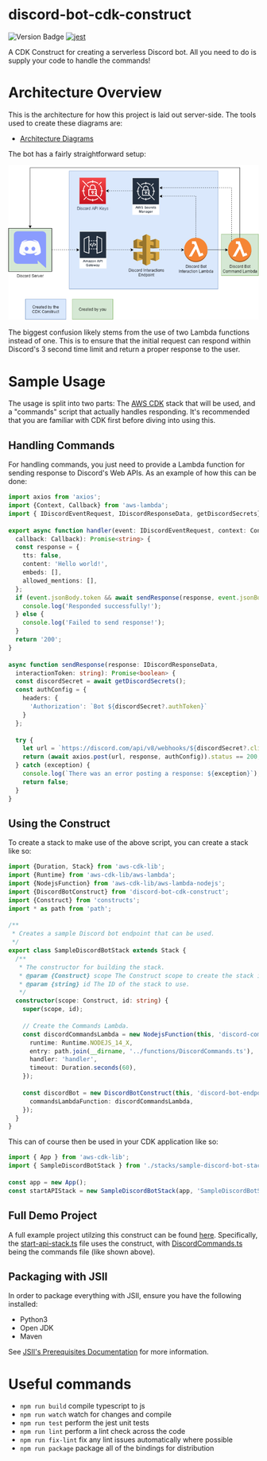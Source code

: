 # discord-bot-cdk-construct

![Version Badge](https://img.shields.io/github/package-json/v/GEMISIS/discord-bot-cdk-construct?color=blue&logo=Discord) [![jest](https://jestjs.io/img/jest-badge.svg)](https://github.com/facebook/jest)

A CDK Construct for creating a serverless Discord bot. All you need to do is supply your code to handle the commands!

# Architecture Overview
This is the architecture for how this project is laid out server-side. The tools used to create these diagrams are:
- [Architecture Diagrams](https://app.diagrams.net)

The bot has a fairly straightforward setup:

![The architecture diagram for the project.](https://github.com/GEMISIS/discord-bot-cdk-construct/blob/main/diagrams/architecture.png?raw=true)

The biggest confusion likely stems from the use of two Lambda functions instead of one. This is to ensure that the initial request can respond within Discord's 3 second time limit and return a proper response to the user.

# Sample Usage
The usage is split into two parts: The [AWS CDK](https://docs.aws.amazon.com/cdk/latest/guide/home.html) stack that will be used, and a "commands" script that actually handles responding. It's recommended that you are familiar with CDK first before diving into using this.

## Handling Commands
For handling commands, you just need to provide a Lambda function for sending response to Discord's Web APIs. As an example of how this can be done:
```typescript
import axios from 'axios';
import {Context, Callback} from 'aws-lambda';
import { IDiscordEventRequest, IDiscordResponseData, getDiscordSecrets} from 'discord-bot-cdk-construct';

export async function handler(event: IDiscordEventRequest, context: Context,
  callback: Callback): Promise<string> {
  const response = {
    tts: false,
    content: 'Hello world!',
    embeds: [],
    allowed_mentions: [],
  };
  if (event.jsonBody.token && await sendResponse(response, event.jsonBody.token)) {
    console.log('Responded successfully!');
  } else {
    console.log('Failed to send response!');
  }
  return '200';
}

async function sendResponse(response: IDiscordResponseData,
  interactionToken: string): Promise<boolean> {
  const discordSecret = await getDiscordSecrets();
  const authConfig = {
    headers: {
      'Authorization': `Bot ${discordSecret?.authToken}`
    }
  };

  try {
    let url = `https://discord.com/api/v8/webhooks/${discordSecret?.clientId}/${interactionToken}`;
    return (await axios.post(url, response, authConfig)).status == 200;
  } catch (exception) {
    console.log(`There was an error posting a response: ${exception}`);
    return false;
  }
}
```

## Using the Construct
To create a stack to make use of the above script, you can create a stack like so:

```typescript
import {Duration, Stack} from 'aws-cdk-lib';
import {Runtime} from 'aws-cdk-lib/aws-lambda';
import {NodejsFunction} from 'aws-cdk-lib/aws-lambda-nodejs';
import {DiscordBotConstruct} from 'discord-bot-cdk-construct';
import {Construct} from 'constructs';
import * as path from 'path';

/**
 * Creates a sample Discord bot endpoint that can be used.
 */
export class SampleDiscordBotStack extends Stack {
  /**
   * The constructor for building the stack.
   * @param {Construct} scope The Construct scope to create the stack in.
   * @param {string} id The ID of the stack to use.
   */
  constructor(scope: Construct, id: string) {
    super(scope, id);

    // Create the Commands Lambda.
    const discordCommandsLambda = new NodejsFunction(this, 'discord-commands-lambda', {
      runtime: Runtime.NODEJS_14_X,
      entry: path.join(__dirname, '../functions/DiscordCommands.ts'),
      handler: 'handler',
      timeout: Duration.seconds(60),
    });

    const discordBot = new DiscordBotConstruct(this, 'discord-bot-endpoint', {
      commandsLambdaFunction: discordCommandsLambda,
    });
  }
}
```
This can of course then be used in your CDK application like so:
```typescript
import { App } from 'aws-cdk-lib';
import { SampleDiscordBotStack } from './stacks/sample-discord-bot-stack';

const app = new App();
const startAPIStack = new SampleDiscordBotStack(app, 'SampleDiscordBotStack');
```

## Full Demo Project
A full example project utilzing this construct can be found [here](https://github.com/RGB-Schemes/oculus-start-bot). Specifically, the [start-api-stack.ts](https://github.com/RGB-Schemes/oculus-start-bot/blob/mainline/src/stacks/start-api-stack.ts) file uses the construct, with [DiscordCommands.ts](https://github.com/RGB-Schemes/oculus-start-bot/blob/mainline/src/functions/DiscordCommands.ts) being the commands file (like shown above).

## Packaging with JSII

In order to package everything with JSII, ensure you have the following installed:

- Python3
- Open JDK
- Maven

See [JSII's Prerequisites Documentation](https://aws.github.io/jsii/user-guides/lib-author/) for more information.

# Useful commands

 * `npm run build`   compile typescript to js
 * `npm run watch`   watch for changes and compile
 * `npm run test`    perform the jest unit tests
 * `npm run lint`       perform a lint check across the code
 * `npm run fix-lint`   fix any lint issues automatically where possible
 * `npm run package`   package all of the bindings for distribution
 
